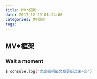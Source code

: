 ```yaml
---
title: MV*框架
date: 2017-12-29 01:24:06
categories: MV框架
tags:
---
```

## MV*框架

### Wait a moment

``` bash
$ console.log("之后会把旧文章更新过来~😜")
```